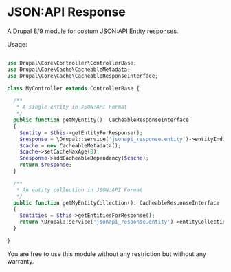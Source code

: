 # JSON:API Response

A Drupal 8/9 module for costum JSON:API Entity responses.

Usage:
```php

use Drupal\Core\Controller\ControllerBase;
use Drupal\Core\Cache\CacheableMetadata;
use Drupal\Core\Cache\CacheableResponseInterface;

class MyController extends ControllerBase {

  /**
   * A single entity in JSON:API Format
   */
  public function getMyEntity(): CacheableResponseInterface
  {
    $entity = $this->getEntityForResponse();
    $response = \Drupal::service('jsonapi_response.entity')->entityIndividualResponse($entity);
    $cache = new CacheableMetadata();
    $cache->setCacheMaxAge(0);
    $response->addCacheableDependency($cache);
    return $response;
  }

  /**
   * An entity collection in JSON:API Format
   */
  public function getMyEntityCollection(): CacheableResponseInterface
  {
    $entities = $this->getEntitiesForResponse();
    return \Drupal::service('jsonapi_response.entity')->entityCollectionResponse($entities);
  }

}

```

You are free to use this module without any restriction but without any warranty. 